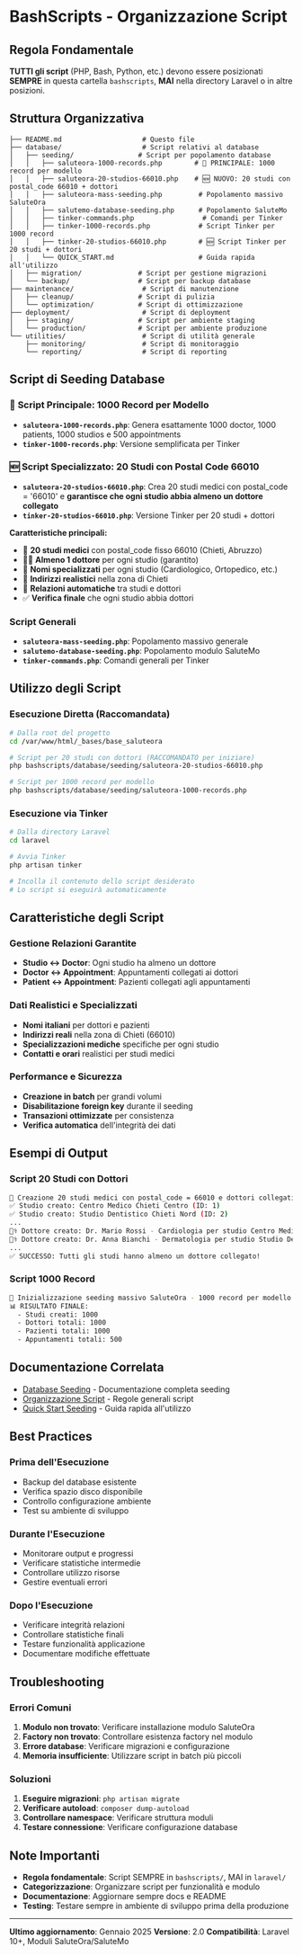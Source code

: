 
# BashScripts - Organizzazione Script

## Regola Fondamentale

**TUTTI gli script** (PHP, Bash, Python, etc.) devono essere posizionati **SEMPRE** in questa cartella `bashscripts`, **MAI** nella directory Laravel o in altre posizioni.

## Struttura Organizzativa

```bashscripts/
├── README.md                    # Questo file
├── database/                    # Script relativi al database
│   ├── seeding/                # Script per popolamento database
│   │   ├── saluteora-1000-records.php        # 🎯 PRINCIPALE: 1000 record per modello
│   │   ├── saluteora-20-studios-66010.php    # 🆕 NUOVO: 20 studi con postal_code 66010 + dottori
│   │   ├── saluteora-mass-seeding.php         # Popolamento massivo SaluteOra
│   │   ├── salutemo-database-seeding.php      # Popolamento SaluteMo
│   │   ├── tinker-commands.php                 # Comandi per Tinker
│   │   ├── tinker-1000-records.php            # Script Tinker per 1000 record
│   │   ├── tinker-20-studios-66010.php        # 🆕 Script Tinker per 20 studi + dottori
│   │   └── QUICK_START.md                     # Guida rapida all'utilizzo
│   ├── migration/              # Script per gestione migrazioni
│   └── backup/                 # Script per backup database
├── maintenance/                 # Script di manutenzione
│   ├── cleanup/                # Script di pulizia
│   └── optimization/           # Script di ottimizzazione
├── deployment/                  # Script di deployment
│   ├── staging/                # Script per ambiente staging
│   └── production/             # Script per ambiente produzione
└── utilities/                   # Script di utilità generale
    ├── monitoring/              # Script di monitoraggio
    └── reporting/               # Script di reporting
```

## Script di Seeding Database

### 🎯 **Script Principale: 1000 Record per Modello**
- **`saluteora-1000-records.php`**: Genera esattamente 1000 doctor, 1000 patients, 1000 studios e 500 appointments
- **`tinker-1000-records.php`**: Versione semplificata per Tinker

### 🆕 **Script Specializzato: 20 Studi con Postal Code 66010**
- **`saluteora-20-studios-66010.php`**: Crea 20 studi medici con postal_code = '66010' e **garantisce che ogni studio abbia almeno un dottore collegato**
- **`tinker-20-studios-66010.php`**: Versione Tinker per 20 studi + dottori

**Caratteristiche principali:**
- 🎯 **20 studi medici** con postal_code fisso 66010 (Chieti, Abruzzo)
- 👨‍⚕️ **Almeno 1 dottore** per ogni studio (garantito)
- 🏥 **Nomi specializzati** per ogni studio (Cardiologico, Ortopedico, etc.)
- 📍 **Indirizzi realistici** nella zona di Chieti
- 🔗 **Relazioni automatiche** tra studi e dottori
- ✅ **Verifica finale** che ogni studio abbia dottori

### **Script Generali**
- **`saluteora-mass-seeding.php`**: Popolamento massivo generale
- **`salutemo-database-seeding.php`**: Popolamento modulo SaluteMo
- **`tinker-commands.php`**: Comandi generali per Tinker

## Utilizzo degli Script

### Esecuzione Diretta (Raccomandata)

```bash
# Dalla root del progetto
cd /var/www/html/_bases/base_saluteora

# Script per 20 studi con dottori (RACCOMANDATO per iniziare)
php bashscripts/database/seeding/saluteora-20-studios-66010.php

# Script per 1000 record per modello
php bashscripts/database/seeding/saluteora-1000-records.php
```

### Esecuzione via Tinker

```bash
# Dalla directory Laravel
cd laravel

# Avvia Tinker
php artisan tinker

# Incolla il contenuto dello script desiderato
# Lo script si eseguirà automaticamente
```

## Caratteristiche degli Script

### Gestione Relazioni Garantite
- **Studio ↔ Doctor**: Ogni studio ha almeno un dottore
- **Doctor ↔ Appointment**: Appuntamenti collegati ai dottori
- **Patient ↔ Appointment**: Pazienti collegati agli appuntamenti

### Dati Realistici e Specializzati
- **Nomi italiani** per dottori e pazienti
- **Indirizzi reali** nella zona di Chieti (66010)
- **Specializzazioni mediche** specifiche per ogni studio
- **Contatti e orari** realistici per studi medici

### Performance e Sicurezza
- **Creazione in batch** per grandi volumi
- **Disabilitazione foreign key** durante il seeding
- **Transazioni ottimizzate** per consistenza
- **Verifica automatica** dell'integrità dei dati

## Esempi di Output

### Script 20 Studi con Dottori

```bash
🏥 Creazione 20 studi medici con postal_code = 66010 e dottori collegati...
✅ Studio creato: Centro Medico Chieti Centro (ID: 1)
✅ Studio creato: Studio Dentistico Chieti Nord (ID: 2)
...
👨‍⚕️ Dottore creato: Dr. Mario Rossi - Cardiologia per studio Centro Medico Chieti Centro
👨‍⚕️ Dottore creato: Dr. Anna Bianchi - Dermatologia per studio Studio Dentistico Chieti Nord
...
✅ SUCCESSO: Tutti gli studi hanno almeno un dottore collegato!
```

### Script 1000 Record

```bash
🚀 Inizializzazione seeding massivo SaluteOra - 1000 record per modello...
📊 RISULTATO FINALE:
  - Studi creati: 1000
  - Dottori totali: 1000
  - Pazienti totali: 1000
  - Appuntamenti totali: 500
```

## Documentazione Correlata

- [Database Seeding](../docs/database-seeding.md) - Documentazione completa seeding
- [Organizzazione Script](../docs/script-organization.md) - Regole generali script
- [Quick Start Seeding](database/seeding/QUICK_START.md) - Guida rapida all'utilizzo

## Best Practices

### Prima dell'Esecuzione
- Backup del database esistente
- Verifica spazio disco disponibile
- Controllo configurazione ambiente
- Test su ambiente di sviluppo

### Durante l'Esecuzione
- Monitorare output e progressi
- Verificare statistiche intermedie
- Controllare utilizzo risorse
- Gestire eventuali errori

### Dopo l'Esecuzione
- Verificare integrità relazioni
- Controllare statistiche finali
- Testare funzionalità applicazione
- Documentare modifiche effettuate

## Troubleshooting

### Errori Comuni
1. **Modulo non trovato**: Verificare installazione modulo SaluteOra
2. **Factory non trovato**: Controllare esistenza factory nel modulo
3. **Errore database**: Verificare migrazioni e configurazione
4. **Memoria insufficiente**: Utilizzare script in batch più piccoli

### Soluzioni
1. **Eseguire migrazioni**: `php artisan migrate`
2. **Verificare autoload**: `composer dump-autoload`
3. **Controllare namespace**: Verificare struttura moduli
4. **Testare connessione**: Verificare configurazione database

## Note Importanti

- **Regola fondamentale**: Script SEMPRE in `bashscripts/`, MAI in `laravel/`
- **Categorizzazione**: Organizzare script per funzionalità e modulo
- **Documentazione**: Aggiornare sempre docs e README
- **Testing**: Testare sempre in ambiente di sviluppo prima della produzione

---

**Ultimo aggiornamento**: Gennaio 2025
**Versione**: 2.0
**Compatibilità**: Laravel 10+, Moduli SaluteOra/SaluteMo
